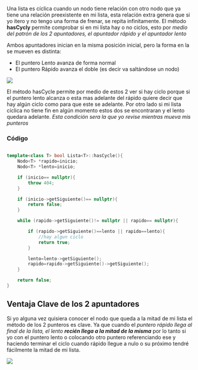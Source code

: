 Una lista es cíclica cuando un nodo tiene relación con otro nodo que ya tiene una relación preexistente en mi lista, esta relación extra genera que si yo itero y no tengo una forma de frenar, se repita infinitamente. 
El método **hasCycly** permite comprobar si en mi lista hay o no ciclos, esto por _medio del patrón de los 2 apuntadores, el apuntador rápido y el apuntador lento_

Ambos apuntadores inician en la misma posición inicial, pero la forma en la se mueven es distinta:

- El puntero Lento avanza de forma normal 
- El puntero Rápido avanza el doble (es decir va saltándose un nodo)

**![](https://lh5.googleusercontent.com/s5qWahEAy4aNNzK0oYvYIntKOkIcDrTPSrpVq6LcsIRA6jTJyHfGIICX0pBHi00fWEIXJZ4OkNcirstP0BmQKORXRiXPKj6VBDxYzx6RytuMhgxAqoLNAGF6ifzMRrm3m2j6Q0X3eMlVwjC_LgODfdY)**

El método hasCycle permite por medio de estos 2 ver si hay ciclo porque si el puntero lento alcanza o esta mas adelante del rápido quiere decir que hay algún ciclo como para que este se adelante.  Por otro lado si mi lista cíclica no tiene fin en algún momento estos dos se encontraran y el lento quedara adelante.  _Esta condición sera la que yo revise mientras mueva mis punteros_


### Código

```cpp

template<class T> bool Lista<T>::hasCycle(){
    Nodo<T> *rapido=inicio;
    Nodo<T> *lento=inicio;

    if (inicio== nullptr){
        throw 404;
    }

    if (inicio->getSiguiente()== nullptr){
        return false;
    }

    while (rapido->getSiguiente()!= nullptr || rapido== nullptr){

        if (rapido->getSiguiente()==lento || rapido==lento){
            //hay algun ciclo
            return true;
        }

        lento=lento->getSiguiente();
        rapido=rapido->getSiguiente()->getSiguiente();
    }

    return false;
}
```



## Ventaja Clave de los 2 apuntadores

Si yo alguna vez quisiera conocer el nodo que queda a la mitad de mi lista el método de los 2 punteros es clave. Ya que cuando el _puntero rápido llega al final de la lista, el lento **recién llega a la mitad de la misma**_ por lo tanto si yo con el puntero lento o colocando otro puntero referenciando ese y haciendo terminar el ciclo cuando rápido llegue a nulo o su próximo tendré fácilmente la mitad de mi lista. 

**![](https://lh6.googleusercontent.com/ONiJAXBLV2yGkQOrZF8m-jG5syhZB5q6XJ-Cu8Z9U_AkXnDVV2Ni2yqdxLRPE3XodaDMjN1Flvh-I8y6bm59NMWXdN0UOy6PlS6g2L3vYcnofVul9fvWJOuP_J_w1gBVQ53M7GRla5cLf2WBr3UEEeg)**




